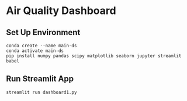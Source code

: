 # Air Quality Dashboard
## Set Up Environment
```
conda create --name main-ds
conda activate main-ds
pip install numpy pandas scipy matplotlib seaborn jupyter streamlit babel
```

## Run Streamlit App
```streamlit run dashboard1.py```
